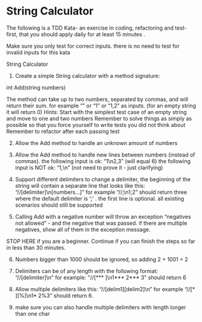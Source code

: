 # String Calculator

The following is a TDD Kata- an exercise in coding, refactoring and test-first, that you should apply daily for at least 15 minutes .

Make sure you only test for correct inputs. there is no need to test for invalid inputs for this kata

String Calculator

1. Create a simple String calculator with a method signature:

int Add(string numbers)

The method can take up to two numbers, separated by commas, and will return their sum. 
for example “” or “1” or “1,2” as inputs.
(for an empty string it will return 0) 
Hints:
 Start with the simplest test case of an empty string and move to one and two numbers
 Remember to solve things as simply as possible so that you force yourself to write tests you did not think about
 Remember to refactor after each passing test


2. Allow the Add method to handle an unknown amount of numbers


3. Allow the Add method to handle new lines between numbers (instead of commas).
the following input is ok: “1\n2,3” (will equal 6)
the following input is NOT ok: “1,\n” (not need to prove it - just clarifying)


4. Support different delimiters
to change a delimiter, the beginning of the string will contain a separate line that looks like this: “//[delimiter]\n[numbers…]” for example “//;\n1;2” should return three where the default delimiter is ‘;’ .
the first line is optional. all existing scenarios should still be supported


5. Calling Add with a negative number will throw an exception “negatives not allowed” - and the negative that was passed. 
if there are multiple negatives, show all of them in the exception message.



STOP HERE if you are a beginner. Continue if you can finish the steps so far in less than 30 minutes.

6. Numbers bigger than 1000 should be ignored, so adding 2 + 1001 = 2


7. Delimiters can be of any length with the following format: “//[delimiter]\n” for example: "//[*** ]\n1*** 2*** 3" should return 6


8. Allow multiple delimiters like this: “//[delim1][delim2]\n” for example “//[* ][%]\n1* 2%3” should return 6.


9. make sure you can also handle multiple delimiters with length longer than one char


